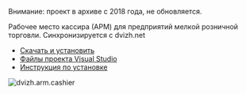 Внимание: проект в архиве с 2018 года, не обновляется.

Рабочее место кассира (АРМ) для предприятий мелкой розничной торговли. Синхронизируется с dvizh.net

* [Скачать и установить](http://dvizh.net/files/dvizh.arm.cashier.setup.exe)
* [Файлы проекта Visual Studio](https://www.dropbox.com/sh/f2tm57j80e8h13x/AAAstATnZM1lsKFbNnzz8IzOa?dl=0)
* [Инструкция по установке](http://dvizh.net/config?id=1)

![dvizh.arm.cashier](http://dvizh.net/images/Dvizh.Cashier.png)
